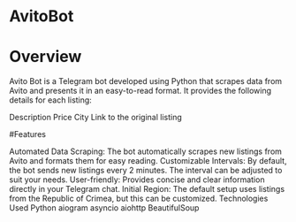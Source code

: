 # AvitoBot

# Overview
Avito Bot is a Telegram bot developed using Python that scrapes data from Avito and presents it in an easy-to-read format. It provides the following details for each listing:

Description
Price
City
Link to the original listing

#Features

Automated Data Scraping: The bot automatically scrapes new listings from Avito and formats them for easy reading.
Customizable Intervals: By default, the bot sends new listings every 2 minutes. The interval can be adjusted to suit your needs.
User-friendly: Provides concise and clear information directly in your Telegram chat.
Initial Region: The default setup uses listings from the Republic of Crimea, but this can be customized.
Technologies Used
Python
aiogram
asyncio
aiohttp
BeautifulSoup

